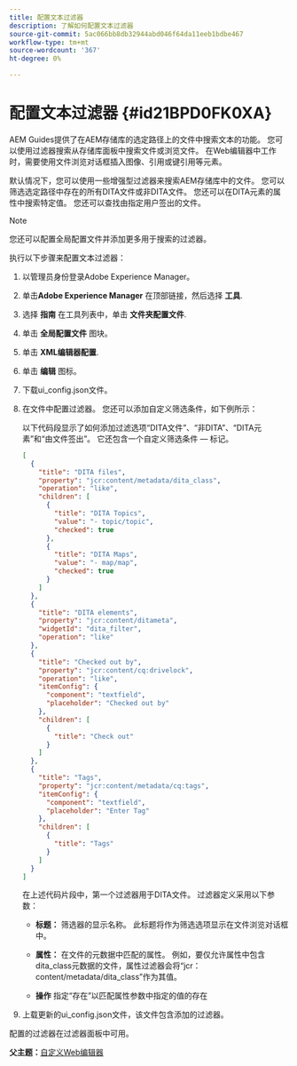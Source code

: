 ```yaml
---
title: 配置文本过滤器
description: 了解如何配置文本过滤器
source-git-commit: 5ac066bb8db32944abd046f64da11eeb1bdbe467
workflow-type: tm+mt
source-wordcount: '367'
ht-degree: 0%

---
```



# 配置文本过滤器 {#id21BPD0FK0XA}

AEM Guides提供了在AEM存储库的选定路径上的文件中搜索文本的功能。 您可以使用过滤器搜索从存储库面板中搜索文件或浏览文件。 在Web编辑器中工作时，需要使用文件浏览对话框插入图像、引用或键引用等元素。

默认情况下，您可以使用一些增强型过滤器来搜索AEM存储库中的文件。 您可以筛选选定路径中存在的所有DITA文件或非DITA文件。 您还可以在DITA元素的属性中搜索特定值。 您还可以查找由指定用户签出的文件。

>[!NOTE]
>
> 您还可以配置全局配置文件并添加更多用于搜索的过滤器。

执行以下步骤来配置文本过滤器：

1. 以管理员身份登录Adobe Experience Manager。
1. 单击&#x200B;**Adobe Experience Manager** 在顶部链接，然后选择 **工具**.
1. 选择 **指南** 在工具列表中，单击 **文件夹配置文件**.
1. 单击 **全局配置文件** 图块。
1. 单击 **XML编辑器配置**.
1. 单击 **编辑** 图标。
1. 下载ui\_config.json文件。
1. 在文件中配置过滤器。 您还可以添加自定义筛选条件，如下例所示：

   以下代码段显示了如何添加过滤选项“DITA文件”、“非DITA”、“DITA元素”和“由文件签出”。 它还包含一个自定义筛选条件 — 标记。

   ```json
   [
     {
       "title": "DITA files",
       "property": "jcr:content/metadata/dita_class",
       "operation": "like",
       "children": [
         {
           "title": "DITA Topics",
           "value": "- topic/topic",
           "checked": true
         },
         {
           "title": "DITA Maps",
           "value": "- map/map",
           "checked": true
         }
       ]
     },
     {
       "title": "DITA elements",
       "property": "jcr:content/ditameta",
       "widgetId": "dita_filter",
       "operation": "like"
     },
     {
       "title": "Checked out by",
       "property": "jcr:content/cq:drivelock",
       "operation": "like",
       "itemConfig": {
         "component": "textfield",
         "placeholder": "Checked out by"
       },
       "children": [
         {
           "title": "Check out"
         }
       ]
     },
     {
       "title": "Tags",
       "property": "jcr:content/metadata/cq:tags",
       "itemConfig": {
         "component": "textfield",
         "placeholder": "Enter Tag"
       },
       "children": [
         {
           "title": "Tags"
         }
       ]
     }
   ]
   ```

   在上述代码片段中，第一个过滤器用于DITA文件。 过滤器定义采用以下参数：

   - **标题：** 筛选器的显示名称。 此标题将作为筛选选项显示在文件浏览对话框中。

   - **属性：** 在文件的元数据中匹配的属性。 例如，要仅允许属性中包含dita\_class元数据的文件，属性过滤器会将“jcr：content/metadata/dita\_class”作为其值。

   - **操作** 指定“存在”以匹配属性参数中指定的值的存在

1. 上载更新的ui\_config.json文件，该文件包含添加的过滤器。

配置的过滤器在过滤器面板中可用。

**父主题：**[&#x200B;自定义Web编辑器](conf-web-editor.md)

